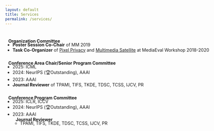 ```yaml
---
layout: default
title: Services
permalink: /services/
---
```


<h1 id="services"></h1>

<!--   <h2 style="margin: 60px 0px 10px;">Services</h2> -->

<h4 style="margin:0 10px 0;">Organization Committee</h4>
<ul style="margin:-5px 0 25px;width:950px">
  <li><strong>Poster Session Co-Chair</strong> of MM 2019</li>
  <li><strong>Task Co-Organizer</strong> of <a href="https://multimediaeval.github.io/editions/2020/tasks/pixelprivacy/">Pixel Privacy</a> and <a href="http://www.multimediaeval.org/mediaeval2019/multimediasatellite/">Multimedia Satellite</a> at MediaEval Workshop 2018-2020</li>
</ul>

<h4 style="margin:0 10px 0;">Conference Area Chair/Senior Program Committee</h4>
<ul style="margin:-5px 0 25px;width:950px">
  <li>2025: ICML</li>
  <li>2024: NeurIPS (🏆Outstanding), AAAI</li>
  <li>2023: AAAI</li>
  <li><strong>Journal Reviewer</strong> of TPAMI, TIFS, TKDE, TDSC, TCSS, IJCV, PR</li>

</ul>

<h4 style="margin:0 10px 0;">Conference Program Committee</h4>
<ul style="margin:-5px 0 25px;width:950px">
  <li>2025: ICLR, ICCV</li>
  <li>2024: NeurIPS (🏆Outstanding), AAAI</li>
  <li>2023: AAAI</li>
<!--   <li>ICLR, ICML, NeurIPS, CVPR, ICCV, ECCV, ACL, AAAI, IJCAI, AISTATS, BMVC, FAccT</li> -->

<h4 style="margin:0 10px 0;">Journal Reviewer</h4>
<ul style="margin:-5px 0 25px;width:950px">
  <li>TPAMI, TIFS, TKDE, TDSC, TCSS, IJCV, PR</li>
